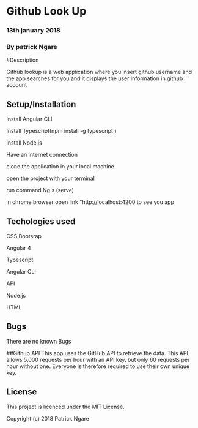 # Github Look Up

### 13th january 2018
### By patrick Ngare

 #Description

 Github lookup is a web application where you insert github username and the app searches for you and it displays the user information in github account

## Setup/Installation
Install Angular CLI

Install Typescript(npm install -g typescript )

Install Node js

Have an internet connection

clone the application in your local machine

open the project with your terminal

run command Ng s (serve)

 in chrome browser open link "http://localhost:4200 to see you app

## Techologies used
CSS Bootsrap

Angular 4

Typescript

Angular CLI

API

Node.js

HTML  

## Bugs
There are no known Bugs

 ##Github API
 This app uses the GitHub API to retrieve the data. This API allows 5,000 requests per hour with an API key, but only 60 requests per hour without one. Everyone is therefore required to use their own unique key.

## License
This project is licenced under the MIT License.

Copyright (c) 2018 Patrick Ngare
